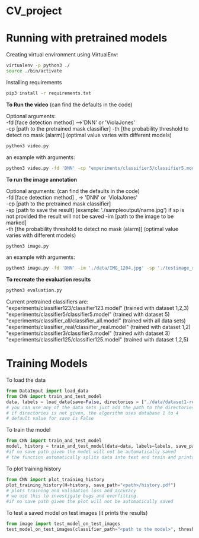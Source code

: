 # CV_project 

# Running with pretrained models

Creating virtual environment using VirtualEnv:
```bash 
virtualenv -p python3 ./
source ./bin/activate
 ```

Installing requirements

```bash
pip3 install -r requirements.txt
```

**To Run the video** (can find the defaults in the code)

Optional arguments:  
-fd [face detection method] -->'DNN' or 'ViolaJones'   
-cp [path to the pretrained mask classifier]
-th [the probability threshold to detect no mask (alarm)]  (optimal value varies with different models)
```bash
python3 video.py 
``` 

an example with arguments:
```bash
python3 video.py -fd 'DNN' -cp "experiments/classifier5/classifier5.model" -th 0.5
```

**To run the image annotation**

 Optional arguments: (can find the defaults in the code)  
 -fd [face detection method] , -> 'DNN' or 'ViolaJones'  
 -cp [path to the pretrained mask classifier]   
 -sp [path to save the result] (example: './sampleoutput/name.jpg')   if sp is not provided the result will not be saved
 -im [path to the image to be marked]  
 -th [the probability threshold to detect no mask (alarm)]  (optimal value varies with different models)
 ```bash
python3 image.py 
```

an example with arguments:
```bash 
python3 image.py -fd 'DNN' -im './data/IMG_1204.jpg' -sp './testimage_result.jpg'
```

**To recreate the evaluation results**
```bash 
python3 evaluation.py
```

Current pretrained classifiers are:   
"experiments/classifier123/classifier123.model" (trained with dataset 1,2,3)
"experiments/classifier5/classifier5.model" (trained with dataset 5)  
"experiments/classifier_all/classifier_all.model" (trained with all data sets)
"experiments/classifier_real/classifier_real.model" (trained with dataset 1,2)  
"experiments/classifier3/classifier3.model" (trained with dataset 3)  
"experiments/classifier125/classifier125.model" (trained with dataset 1,2,5)

# Training Models

To load the data
```python
from DataInput import load_data
from CNN import train_and_test_model
data, labels = load_data(save=False, directories = ["./data/dataset1-real","./data/dataset2-medical"]) 
# you can use any of the data sets just add the path to the directories array.
# if directories is not given, the algorithm uses database 1 to 4
# default value for save is False
```
To train the model
```python
from CNN import train_and_test_model
model, history = train_and_test_model(data=data, labels=labels, save_path="<path>/model.model")
#if no save path given the model will not be automatically saved
# the function automatically splits data into test and train and prints the test results.
```
To plot training history
```python
from CNN import plot_training_history
plot_training_history(H=history, save_path="<path>/history.pdf")
# plots training and validation loss and accuracy
# we use this to investigate bugs and overfitting.
#if no save path given the plot will not be automatically saved
```
To test a saved model on test images (it prints the results)
```python
from image import test_model_on_test_images
test_model_on_test_images(classifier_path="<path to the model>", threshold = 0.5)
```

